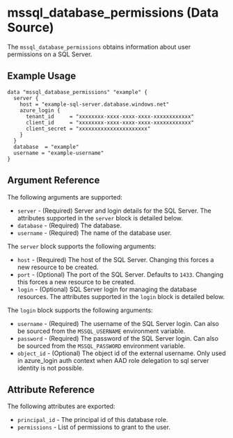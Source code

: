 # mssql_database_permissions (Data Source)

The `mssql_database_permissions` obtains information about user permissions on a SQL Server.

## Example Usage

```hcl
data "mssql_database_permissions" "example" {
  server {
    host = "example-sql-server.database.windows.net"
    azure_login {
      tenant_id     = "xxxxxxxx-xxxx-xxxx-xxxx-xxxxxxxxxxxx"
      client_id     = "xxxxxxxx-xxxx-xxxx-xxxx-xxxxxxxxxxxx"
      client_secret = "xxxxxxxxxxxxxxxxxxxxxx"
    }
  }
  database  = "example"
  username = "example-username"
}
```

## Argument Reference

The following arguments are supported:

* `server` - (Required) Server and login details for the SQL Server. The attributes supported in the `server` block is detailed below.
* `database` - (Required) The database.
* `username` - (Required) The name of the database user.

The `server` block supports the following arguments:

* `host` - (Required) The host of the SQL Server. Changing this forces a new resource to be created.
* `port` - (Optional) The port of the SQL Server. Defaults to `1433`. Changing this forces a new resource to be created.
* `login` - (Optional) SQL Server login for managing the database resources. The attributes supported in the `login` block is detailed below.

The `login` block supports the following arguments:

* `username` - (Required) The username of the SQL Server login. Can also be sourced from the `MSSQL_USERNAME` environment variable.
* `password` - (Required) The password of the SQL Server login. Can also be sourced from the `MSSQL_PASSWORD` environment variable.
* `object_id` - (Optional) The object id of the external username. Only used in azure_login auth context when AAD role delegation to sql server identity is not possible.

## Attribute Reference

The following attributes are exported:

* `principal_id` - The principal id of this database role.
* `permissions` - List of permissions to grant to the user.
